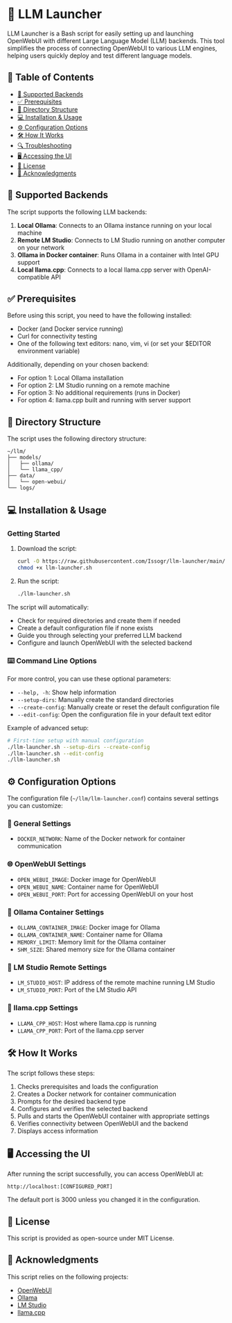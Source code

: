 # 🚀 LLM Launcher

LLM Launcher is a Bash script for easily setting up and launching OpenWebUI with different Large Language Model (LLM) backends. This tool simplifies the process of connecting OpenWebUI to various LLM engines, helping users quickly deploy and test different language models.

## 📑 Table of Contents
- [🔌 Supported Backends](#-supported-backends)
- [✅ Prerequisites](#-prerequisites)
- [📁 Directory Structure](#-directory-structure)
- [💻 Installation & Usage](#-installation--usage)
- [⚙️ Configuration Options](#️-configuration-options)
- [🛠️ How It Works](#️-how-it-works)
- [🔍 Troubleshooting](#-troubleshooting)
- [🖥️ Accessing the UI](#️-accessing-the-ui)
- [📝 License](#-license)
- [🙏 Acknowledgments](#-acknowledgments)

## 🔌 Supported Backends

The script supports the following LLM backends:

1. **Local Ollama**: Connects to an Ollama instance running on your local machine
2. **Remote LM Studio**: Connects to LM Studio running on another computer on your network
3. **Ollama in Docker container**: Runs Ollama in a container with Intel GPU support
4. **Local llama.cpp**: Connects to a local llama.cpp server with OpenAI-compatible API

## ✅ Prerequisites

Before using this script, you need to have the following installed:

- Docker (and Docker service running)
- Curl for connectivity testing
- One of the following text editors: nano, vim, vi (or set your $EDITOR environment variable)

Additionally, depending on your chosen backend:
- For option 1: Local Ollama installation
- For option 2: LM Studio running on a remote machine
- For option 3: No additional requirements (runs in Docker)
- For option 4: llama.cpp built and running with server support

## 📁 Directory Structure

The script uses the following directory structure:

```
~/llm/
├── models/
│   ├── ollama/
│   └── llama_cpp/
├── data/
│   └── open-webui/
└── logs/
```

## 💻 Installation & Usage

### Getting Started

1. Download the script:
   ```bash
   curl -O https://raw.githubusercontent.com/Issogr/llm-launcher/main/llm-launcher.sh
   chmod +x llm-launcher.sh
   ```

2. Run the script:
   ```bash
   ./llm-launcher.sh
   ```
   
The script will automatically:
- Check for required directories and create them if needed
- Create a default configuration file if none exists
- Guide you through selecting your preferred LLM backend
- Configure and launch OpenWebUI with the selected backend

### ⌨️ Command Line Options

For more control, you can use these optional parameters:

- `--help, -h`: Show help information
- `--setup-dirs`: Manually create the standard directories
- `--create-config`: Manually create or reset the default configuration file
- `--edit-config`: Open the configuration file in your default text editor

Example of advanced setup:
```bash
# First-time setup with manual configuration
./llm-launcher.sh --setup-dirs --create-config
./llm-launcher.sh --edit-config
./llm-launcher.sh
```

## ⚙️ Configuration Options

The configuration file (`~/llm/llm-launcher.conf`) contains several settings you can customize:

### 🔧 General Settings
- `DOCKER_NETWORK`: Name of the Docker network for container communication

### 🌐 OpenWebUI Settings
- `OPEN_WEBUI_IMAGE`: Docker image for OpenWebUI
- `OPEN_WEBUI_NAME`: Container name for OpenWebUI
- `OPEN_WEBUI_PORT`: Port for accessing OpenWebUI on your host

### 🐳 Ollama Container Settings
- `OLLAMA_CONTAINER_IMAGE`: Docker image for Ollama
- `OLLAMA_CONTAINER_NAME`: Container name for Ollama
- `MEMORY_LIMIT`: Memory limit for the Ollama container
- `SHM_SIZE`: Shared memory size for the Ollama container

### 📡 LM Studio Remote Settings
- `LM_STUDIO_HOST`: IP address of the remote machine running LM Studio
- `LM_STUDIO_PORT`: Port of the LM Studio API

### 🦙 llama.cpp Settings
- `LLAMA_CPP_HOST`: Host where llama.cpp is running
- `LLAMA_CPP_PORT`: Port of the llama.cpp server

## 🛠️ How It Works

The script follows these steps:

1. Checks prerequisites and loads the configuration
2. Creates a Docker network for container communication
3. Prompts for the desired backend type
4. Configures and verifies the selected backend
5. Pulls and starts the OpenWebUI container with appropriate settings
6. Verifies connectivity between OpenWebUI and the backend
7. Displays access information

## 🖥️ Accessing the UI

After running the script successfully, you can access OpenWebUI at:
```
http://localhost:[CONFIGURED_PORT]
```

The default port is 3000 unless you changed it in the configuration.

## 📝 License

This script is provided as open-source under MIT License.

## 🙏 Acknowledgments

This script relies on the following projects:
- [OpenWebUI](https://github.com/open-webui/open-webui)
- [Ollama](https://github.com/ollama/ollama)
- [LM Studio](https://lmstudio.ai/)
- [llama.cpp](https://github.com/ggerganov/llama.cpp)